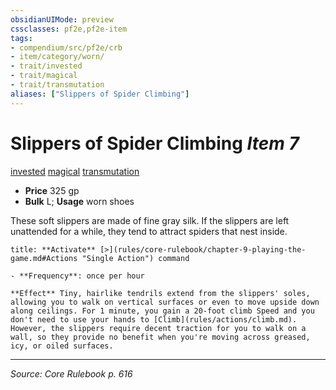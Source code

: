 ```yaml
---
obsidianUIMode: preview
cssclasses: pf2e,pf2e-item
tags:
- compendium/src/pf2e/crb
- item/category/worn/
- trait/invested
- trait/magical
- trait/transmutation
aliases: ["Slippers of Spider Climbing"]
---
```

# Slippers of Spider Climbing *Item 7*  
[invested](rules/traits/invested.md "Invested Item Trait")  [magical](rules/traits/magical.md "Magical Item Trait")  [transmutation](rules/traits/transmutation.md "Transmutation School Trait")  

- **Price** 325 gp
- **Bulk** L; **Usage** worn shoes

These soft slippers are made of fine gray silk. If the slippers are left unattended for a while, they tend to attract spiders that nest inside.

```ad-embed-ability
title: **Activate** [>](rules/core-rulebook/chapter-9-playing-the-game.md#Actions "Single Action") command

- **Frequency**: once per hour

**Effect** Tiny, hairlike tendrils extend from the slippers' soles, allowing you to walk on vertical surfaces or even to move upside down along ceilings. For 1 minute, you gain a 20-foot climb Speed and you don't need to use your hands to [Climb](rules/actions/climb.md). However, the slippers require decent traction for you to walk on a wall, so they provide no benefit when you're moving across greased, icy, or oiled surfaces.
```


---
*Source: Core Rulebook p. 616*
